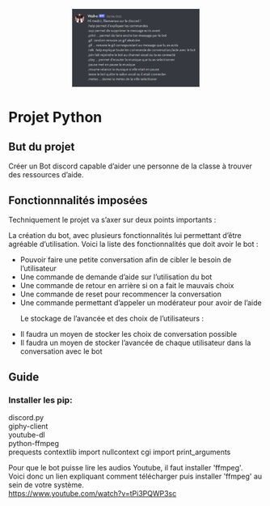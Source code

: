 <p align="center">
    <img width= "50%" src = "imgReadme.png">
</p>




<h1>Projet Python</h1>

<h2>But du projet</h2>
<span>Créer un Bot discord capable d’aider une personne de la classe à trouver des ressources d’aide.</span>


<h2>Fonctionnnalités imposées</h2>

<span>Techniquement le projet va s’axer sur deux points importants :</span>

<span>La création du bot, avec plusieurs fonctionnalités lui permettant d’être agréable d’utilisation. Voici la liste des fonctionnalités que doit avoir le bot : </span>
<ul>
<li>Pouvoir faire une petite conversation afin de cibler le besoin de l’utilisateur
<li>Une commande de demande d’aide sur l’utilisation du bot
<li>Une commande de retour en arrière si on a fait le mauvais choix
<li>Une commande de reset pour recommencer la conversation
<li>Une commande permettant d’appeler un modérateur pour avoir de l’aide

<span>Le stockage de l’avancée et des choix de l’utilisateurs : </span>

<li>Il faudra un moyen de stocker les choix de conversation possible
<li>Il faudra un moyen de stocker l’avancée de chaque utilisateur dans la conversation avec le bot 
</ul>

<h2>Guide</h2>

<h3>Installer les pip:</h3>

<span>discord.py</span></br>
<span>giphy-client</span></br>
<span>youtube-dl</span></br>
<span>python-ffmpeg</span></br>
<span>prequests</span>
<span>contextlib import nullcontext</span>
<span>cgi import print_arguments</span>


Pour que le bot puisse lire les audios Youtube, il faut installer 'ffmpeg'.</br>
Voici donc un lien expliquant comment télécharger puis installer 'ffmpeg' au sein de votre système.</br>
<span>https://www.youtube.com/watch?v=tPi3PQWP3sc</span>

